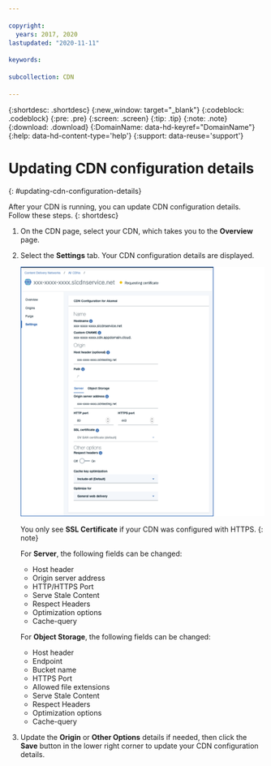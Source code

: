 ```yaml
---

copyright:
  years: 2017, 2020
lastupdated: "2020-11-11"

keywords:

subcollection: CDN

---
```


{:shortdesc: .shortdesc}
{:new_window: target="_blank"}
{:codeblock: .codeblock}
{:pre: .pre}
{:screen: .screen}
{:tip: .tip}
{:note: .note}
{:download: .download}
{:DomainName: data-hd-keyref="DomainName"}
{:help: data-hd-content-type='help'}
{:support: data-reuse='support'}

# Updating CDN configuration details
{: #updating-cdn-configuration-details}

After your CDN is running, you can update CDN configuration details. Follow these steps.
{: shortdesc}

1. On the CDN page, select your CDN, which takes you to the **Overview** page.
2. Select the **Settings** tab. Your CDN configuration details are displayed.

   ![Settings tab](images/settings-tab.png)

   You only see **SSL Certificate** if your CDN was configured with HTTPS.
   {: note}

   For **Server**, the following fields can be changed:
      * Host header
      * Origin server address
      * HTTP/HTTPS Port
      * Serve Stale Content
      * Respect Headers
      * Optimization options
      * Cache-query

   For **Object Storage**, the following fields can be changed:
      * Host header
      * Endpoint
      * Bucket name
      * HTTPS Port
      * Allowed file extensions
      * Serve Stale Content
      * Respect Headers
      * Optimization options
      * Cache-query

3. Update the **Origin** or **Other Options** details if needed, then click the **Save** button in the lower right corner to update your CDN configuration details.
